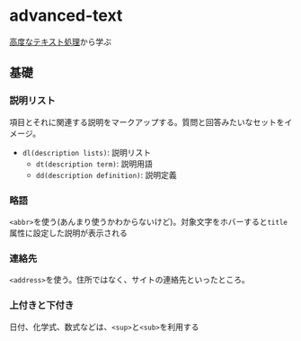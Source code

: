 # advanced-text

[高度なテキスト処理](https://developer.mozilla.org/ja/docs/Learn/HTML/Introduction_to_HTML/Advanced_text_formatting)から学ぶ

## 基礎

### 説明リスト

項目とそれに関連する説明をマークアップする。質問と回答みたいなセットをイメージ。

- `dl(description lists)`: 説明リスト
  - `dt(description term)`: 説明用語
  - `dd(description definition)`: 説明定義

### 略語

`<abbr>`を使う(あんまり使うかわからないけど)。対象文字をホバーすると`title`属性に設定した説明が表示される

### 連絡先

`<address>`を使う。住所ではなく、サイトの連絡先といったところ。

### 上付きと下付き

日付、化学式、数式などは、`<sup>`と`<sub>`を利用する

